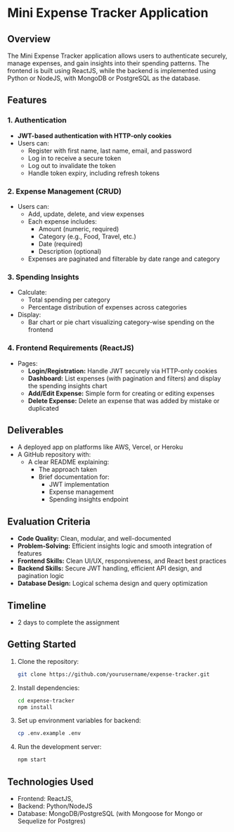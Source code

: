 # Mini Expense Tracker Application

## Overview
The Mini Expense Tracker application allows users to authenticate securely, manage expenses, and gain insights into their spending patterns. The frontend is built using ReactJS, while the backend is implemented using Python or NodeJS, with MongoDB or PostgreSQL as the database.

## Features
### 1. Authentication
- **JWT-based authentication with HTTP-only cookies**
- Users can:
  - Register with first name, last name, email, and password
  - Log in to receive a secure token
  - Log out to invalidate the token
  - Handle token expiry, including refresh tokens

### 2. Expense Management (CRUD)
- Users can:
  - Add, update, delete, and view expenses
  - Each expense includes:
    - Amount (numeric, required)
    - Category (e.g., Food, Travel, etc.)
    - Date (required)
    - Description (optional)
  - Expenses are paginated and filterable by date range and category

### 3. Spending Insights
- Calculate:
  - Total spending per category
  - Percentage distribution of expenses across categories
- Display:
  - Bar chart or pie chart visualizing category-wise spending on the frontend

### 4. Frontend Requirements (ReactJS)
- Pages:
  - **Login/Registration:** Handle JWT securely via HTTP-only cookies
  - **Dashboard:** List expenses (with pagination and filters) and display the spending insights chart
  - **Add/Edit Expense:** Simple form for creating or editing expenses
  - **Delete Expense:** Delete an expense that was added by mistake or duplicated

## Deliverables
- A deployed app on platforms like AWS, Vercel, or Heroku
- A GitHub repository with:
  - A clear README explaining:
    - The approach taken
    - Brief documentation for:
      - JWT implementation
      - Expense management
      - Spending insights endpoint

## Evaluation Criteria
- **Code Quality:** Clean, modular, and well-documented
- **Problem-Solving:** Efficient insights logic and smooth integration of features
- **Frontend Skills:** Clean UI/UX, responsiveness, and React best practices
- **Backend Skills:** Secure JWT handling, efficient API design, and pagination logic
- **Database Design:** Logical schema design and query optimization

## Timeline
- 2 days to complete the assignment

## Getting Started
1. Clone the repository:
    ```bash
    git clone https://github.com/yourusername/expense-tracker.git
    ```
2. Install dependencies:
    ```bash
    cd expense-tracker
    npm install
    ```
3. Set up environment variables for backend:
    ```bash
    cp .env.example .env
    ```
4. Run the development server:
    ```bash
    npm start
    ```

## Technologies Used
- Frontend: ReactJS, 
- Backend: Python/NodeJS
- Database: MongoDB/PostgreSQL (with Mongoose for Mongo or Sequelize for Postgres)
